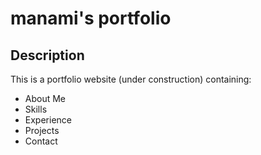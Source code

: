 # manami's portfolio

## Description 
This is a portfolio website (under construction) containing:
- About Me
- Skills
- Experience
- Projects
- Contact
